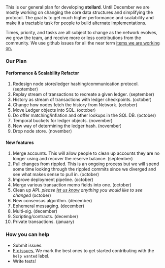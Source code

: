 This is our general plan for developing **stellard**. Until December we are mostly working on changing the core data structures and simplifying the protocol. The goal is to get much higher performance and scalability and make it a tractable task for people to build alternate implementations.

Times, priority, and tasks are all subject to change as the network evolves, we grow the team, and receive more or less contributions from the community. We use github issues for all the near term [items we are working on.](https://github.com/stellar/stellard/issues)

### Our Plan

#### Performance & Scalability Refactor
1. Redesign node store/ledger hashing/communication protocol. (september)
2. Replay stream of transactions to recreate a given ledger. (september)
3. History as stream of transactions with ledger checkpoints. (october)
4. Change how nodes fetch the history from Network. (october)
5. Move Ledger objects into SQL. (october)
6. Do offer matching/inflation and other lookups in the SQL DB. (october) 
7. Temporal buckets for ledger objects. (november)
8. New way of determining the ledger hash. (november)
9. Drop node store. (november)


#### New features
1. Merge accounts. This will allow people to clean up accounts they are no longer using and recover the reserve balance.  (september)
2. Pull changes from rippled. This is an ongoing process but we will spend some time looking through the rippled commits since we diverged and see what makes sense to pull in. (october)
3. Improve deployment pipeline. (october)
4. Merge various transaction memo fields into one. (october)
5. Clean up API. *please [let us know](https://github.com/stellar/stellar-protocol/issues) anything you would like to see changed* (october)
6. New consensus algorithm. (december)
7. Ephemeral messaging. (december)
8. Multi-sig. (december)
9. Scripting/contracts. (december)
10. Private transactions. (january)
 

### How you can help
- Submit issues
- [Fix issues.](https://github.com/stellar/stellard/labels/help%20wanted) We mark the best ones to get started contributing with the `help wanted` label.
- Write tests!
